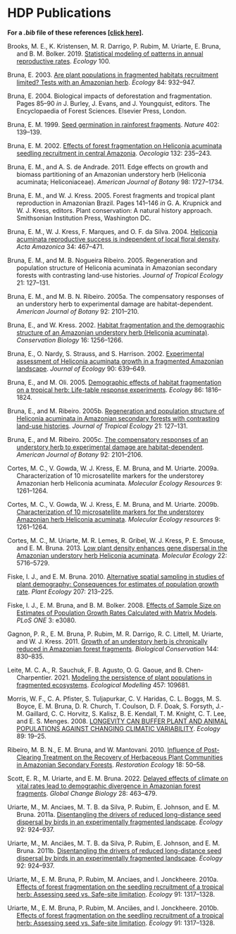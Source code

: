 HDP Publications
================

**For a *.bib* file of these references [\[click
here\]](https://github.com/BrunaLab/HeliconiaSurveys/blob/8c81569733d8a078e01cfe45c0de337a8d67c722/docs/heliconia_papers.bib).**

<div id="refs" class="references csl-bib-body hanging-indent"
line-spacing="2">

<div id="ref-WOS:000474286800019" class="csl-entry">

Brooks, M. E., K. Kristensen, M. R. Darrigo, P. Rubim, M. Uriarte, E.
Bruna, and B. M. Bolker. 2019. [Statistical modeling of patterns in
annual reproductive rates](https://doi.org/10.1002/ecy.2706). *Ecology*
100.

</div>

<div id="ref-WOS:000182813600014" class="csl-entry">

Bruna, E. 2003. [Are plant populations in fragmented habitats
recruitment limited? Tests with an Amazonian
herb](https://doi.org/10.1890/0012-9658(2003)084{[}0932:APPIFH]2.0.CO;2).
*Ecology* 84: 932–947.

</div>

<div id="ref-brunaBiologicalImpactsDeforestation2004" class="csl-entry">

Bruna, E. 2004. Biological impacts of deforestation and fragmentation.
Pages 85–90 *in* J. Burley, J. Evans, and J. Youngquist, editors. The
Encyclopaedia of Forest Sciences. Elsevier Press, London.

</div>

<div id="ref-brunaSeedGerminationRainforest1999" class="csl-entry">

Bruna, E. M. 1999. [Seed germination in rainforest
fragments](https://doi.org/10.1038/45963). *Nature* 402: 139–139.

</div>

<div id="ref-brunaEffectsForestFragmentation2002" class="csl-entry">

Bruna, E. M. 2002. [Effects of forest fragmentation on Heliconia
acuminata seedling recruitment in central
Amazonia](https://doi.org/10.1007/s00442-002-0956-y). *Oecologia* 132:
235–243.

</div>

<div id="ref-brunaEdgeEffectsGrowth2011" class="csl-entry">

Bruna, E. M., and A. S. de Andrade. 2011. Edge effects on growth and
biomass partitioning of an Amazonian understory herb (Heliconia
acuminata; Heliconiaceae). *American Journal of Botany* 98: 1727–1734.

</div>

<div id="ref-brunaForestFragmentsTropical2005" class="csl-entry">

Bruna, E. M., and W. J. Kress. 2005. Forest fragments and tropical plant
reproduction in Amazonian Brazil. Pages 141–146 *in* G. A. Krupnick and
W. J. Kress, editors. Plant conservation: A natural history approach.
Smithsonian Institution Press, Washington DC.

</div>

<div id="ref-brunaHeliconiaAcuminataReproductive2004b"
class="csl-entry">

Bruna, E. M., W. J. Kress, F. Marques, and O. F. da Silva. 2004.
[Heliconia acuminata reproductive success is independent of local floral
density](https://doi.org/10.1590/S0044-59672004000300012). *Acta
Amazonica* 34: 467–471.

</div>

<div id="ref-brunaRegenerationPopulationStructure2005"
class="csl-entry">

Bruna, E. M., and M. B. Nogueira Ribeiro. 2005. Regeneration and
population structure of Heliconia acuminata in Amazonian secondary
forests with contrasting land-use histories. *Journal of Tropical
Ecology* 21: 127–131.

</div>

<div id="ref-brunaCompensatoryResponsesUnderstory2005"
class="csl-entry">

Bruna, E. M., and M. B. N. Ribeiro. 2005a. The compensatory responses of
an understory herb to experimental damage are habitat-dependent.
*American Journal of Botany* 92: 2101–210.

</div>

<div id="ref-WOS:000178183600012" class="csl-entry">

Bruna, E., and W. Kress. 2002. [Habitat fragmentation and the
demographic structure of an Amazonian understory herb (Heliconia
acuminata)](https://doi.org/10.1046/j.1523-1739.2002.99494.x).
*Conservation Biology* 16: 1256–1266.

</div>

<div id="ref-WOS:000177368400005" class="csl-entry">

Bruna, E., O. Nardy, S. Strauss, and S. Harrison. 2002. [Experimental
assessment of Heliconia acuminata growth in a fragmented Amazonian
landscape](https://doi.org/10.1046/j.1365-2745.2002.00707.x). *Journal
of Ecology* 90: 639–649.

</div>

<div id="ref-WOS:000230249600018" class="csl-entry">

Bruna, E., and M. Oli. 2005. [Demographic effects of habitat
fragmentation on a tropical herb: Life-table response
experiments](https://doi.org/10.1890/04-1716). *Ecology* 86: 1816–1824.

</div>

<div id="ref-WOS:000227083400017" class="csl-entry">

Bruna, E., and M. Ribeiro. 2005b. [Regeneration and population structure
of Heliconia acuminata in Amazonian secondary forests with contrasting
land-use histories](https://doi.org/10.1017/S0266467404002007). *Journal
of Tropical Ecology* 21: 127–131.

</div>

<div id="ref-WOS:000233761700017" class="csl-entry">

Bruna, E., and M. Ribeiro. 2005c. [The compensatory responses of an
understory herb to experimental damage are
habitat-dependent](https://doi.org/10.3732/ajb.92.12.2101). *American
Journal of Botany* 92: 2101–2106.

</div>

<div id="ref-cortesCharacterization10Microsatellite2009"
class="csl-entry">

Cortes, M. C., V. Gowda, W. J. Kress, E. M. Bruna, and M. Uriarte.
2009a. Characterization of 10 microsatellite markers for the understorey
Amazonian herb Heliconia acuminata. *Molecular Ecology Resources* 9:
1261–1264.

</div>

<div id="ref-WOS:000268245500052" class="csl-entry">

Cortes, M. C., V. Gowda, W. J. Kress, E. M. Bruna, and M. Uriarte.
2009b. [Characterization of 10 microsatellite markers for the
understorey Amazonian herb Heliconia
acuminata](https://doi.org/10.1111/j.1755-0998.2009.02627.x). *Molecular
Ecology resources* 9: 1261–1264.

</div>

<div id="ref-WOS:000329786700016" class="csl-entry">

Cortes, M. C., M. Uriarte, M. R. Lemes, R. Gribel, W. J. Kress, P. E.
Smouse, and E. M. Bruna. 2013. [Low plant density enhances gene
dispersal in the Amazonian understory herb Heliconia
acuminata](https://doi.org/10.1111/mec.12495). *Molecular Ecology* 22:
5716–5729.

</div>

<div id="ref-WOS:000275123700003" class="csl-entry">

Fiske, I. J., and E. M. Bruna. 2010. [Alternative spatial sampling in
studies of plant demography: Consequences for estimates of population
growth rate](https://doi.org/10.1007/s11258-009-9666-4). *Plant Ecology*
207: 213–225.

</div>

<div id="ref-fiskeEffectsSampleSize2008" class="csl-entry">

Fiske, I. J., E. M. Bruna, and B. M. Bolker. 2008. [Effects of Sample
Size on Estimates of Population Growth Rates Calculated with Matrix
Models](https://doi.org/10.1371/journal.pone.0003080). *PLoS ONE* 3:
e3080.

</div>

<div id="ref-WOS:000287897100023" class="csl-entry">

Gagnon, P. R., E. M. Bruna, P. Rubim, M. R. Darrigo, R. C. Littell, M.
Uriarte, and W. J. Kress. 2011. [Growth of an understory herb is
chronically reduced in Amazonian forest
fragments](https://doi.org/10.1016/j.biocon.2010.11.015). *Biological
Conservation* 144: 830–835.

</div>

<div id="ref-leiteModelingPersistencePlant2021" class="csl-entry">

Leite, M. C. A., R. Sauchuk, F. B. Agusto, O. G. Gaoue, and B.
Chen-Charpentier. 2021. [Modeling the persistence of plant populations
in fragmented
ecosystems](https://doi.org/10.1016/j.ecolmodel.2021.109681).
*Ecological Modelling* 457: 109681.

</div>

<div id="ref-morrisLONGEVITYCANBUFFER2008" class="csl-entry">

Morris, W. F., C. A. Pfister, S. Tuljapurkar, C. V. Haridas, C. L.
Boggs, M. S. Boyce, E. M. Bruna, D. R. Church, T. Coulson, D. F. Doak,
S. Forsyth, J.-M. Gaillard, C. C. Horvitz, S. Kalisz, B. E. Kendall, T.
M. Knight, C. T. Lee, and E. S. Menges. 2008. [LONGEVITY CAN BUFFER
PLANT AND ANIMAL POPULATIONS AGAINST CHANGING CLIMATIC
VARIABILITY](https://doi.org/10.1890/07-0774.1). *Ecology* 89: 19–25.

</div>

<div id="ref-ribeiroInfluencePostClearingTreatment2010"
class="csl-entry">

Ribeiro, M. B. N., E. M. Bruna, and W. Mantovani. 2010. [Influence of
Post-Clearing Treatment on the Recovery of Herbaceous Plant Communities
in Amazonian Secondary
Forests](https://doi.org/10.1111/j.1526-100X.2010.00715.x). *Restoration
Ecology* 18: 50–58.

</div>

<div id="ref-WOS:000710663200001" class="csl-entry">

Scott, E. R., M. Uriarte, and E. M. Bruna. 2022. [Delayed effects of
climate on vital rates lead to demographic divergence in Amazonian
forest fragments](https://doi.org/10.1111/gcb.15900). *Global Change
Biology* 28: 463–479.

</div>

<div id="ref-WOS:000290533700014" class="csl-entry">

Uriarte, M., M. Anciaes, M. T. B. da Silva, P. Rubim, E. Johnson, and E.
M. Bruna. 2011a. [Disentangling the drivers of reduced long-distance
seed dispersal by birds in an experimentally fragmented
landscape](https://doi.org/10.1890/10-0709.1). *Ecology* 92: 924–937.

</div>

<div id="ref-uriarteDisentanglingDriversReduced2011" class="csl-entry">

Uriarte, M., M. Anciães, M. T. B. da Silva, P. Rubim, E. Johnson, and E.
M. Bruna. 2011b. [Disentangling the drivers of reduced long-distance
seed dispersal by birds in an experimentally fragmented
landscape](https://doi.org/10.1890/10-0709.1). *Ecology* 92: 924–937.

</div>

<div id="ref-WOS:000277867600009" class="csl-entry">

Uriarte, M., E. M. Bruna, P. Rubim, M. Anciaes, and I. Jonckheere.
2010a. [Effects of forest fragmentation on the seedling recruitment of a
tropical herb: Assessing seed vs. Safe-site
limitation](https://doi.org/10.1890/09-0785.1). *Ecology* 91: 1317–1328.

</div>

<div id="ref-uriarteEffectsForestFragmentation2010" class="csl-entry">

Uriarte, M., E. M. Bruna, P. Rubim, M. Anciães, and I. Jonckheere.
2010b. [Effects of forest fragmentation on the seedling recruitment of a
tropical herb: Assessing seed vs. Safe-site
limitation](https://doi.org/10.1890/09-0785.1). *Ecology* 91: 1317–1328.

</div>

</div>
